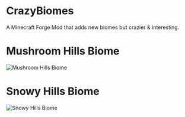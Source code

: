 # CrazyBiomes
A Minecraft Forge Mod that adds new biomes but crazier &amp; interesting.

# Mushroom Hills Biome
![Mushroom Hills Biome](https://ghostedoryx.xyz/files/MushroomHillsBiome.png)

# Snowy Hills Biome
![Snowy Hills Biome](https://ghostedoryx.xyz/files/SnowyHillsBiome.png)
